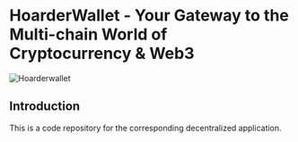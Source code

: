 # HoarderWallet - Your Gateway to the Multi-chain World of Cryptocurrency & Web3

![Hoarderwallet](https://i.ibb.co/8gh5Jc8/image.png)

## Introduction
This is a code repository for the corresponding decentralized application. 




